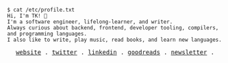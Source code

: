 ```console
$ cat /etc/profile.txt
Hi, I'm TK! 👋
I'm a software engineer, lifelong-learner, and writer.
Always curious about backend, frontend, developer tooling, compilers, and programming languages.
I also like to write, play music, read books, and learn new languages.
```

<p align="center">
  <samp>
    <a href="leandrotk.github.io">website</a> .
    <a href="twitter.com/leandrotk_">twitter</a> .
    <a href="linkedin.com/in/imtk">linkedin</a> .
    <a href="goodreads.com/iamteekay">goodreads</a> .
    <a href="teekay.substack.com">newsletter</a> .
  </samp>
</p>
